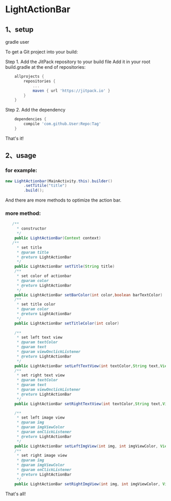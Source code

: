 # LightActionBar

## 1、setup
gradle user

To get a Git project into your build:

Step 1. Add the JitPack repository to your build file
Add it in your root build.gradle at the end of repositories:
```gradle
	allprojects {
		repositories {
			...
			maven { url 'https://jitpack.io' }
		}
	}
```
Step 2. Add the dependency
```gradle
	dependencies {
		compile 'com.github.User:Repo:Tag'
	}
```
That's it! 

## 2、usage
### for example:
```java
new LightActionbar(MainActivity.this).builder()
        .setTitile("title")
        .build();
```
And there are more methods to optimize the action bar.
### more method:
```java
   /**
     * constructor
     */
    public LightActionBar(Context context)
   /**
     * set title
     * @param title
     * @return LightActionBar
     */
    public LightActionBar setTitle(String title)
    /**
     * set color of actionbar
     * @param color
     * @return LightActionBar
     */
    public LightActionBar setBarColor(int color,boolean barTextColor)
    /**
     * set title color
     * @param color
     * @return LightActionBar
     */
    public LightActionBar setTitleColor(int color)
    
    /**
     * set left text view
     * @param textColor
     * @param text
     * @param viewOnclickListener
     * @return LightActionBar
     */
    public LightActionBar setLeftTextView(int textColor,String text,View.OnClickListener viewOnclickListener)
    /**
     * set right text view
     * @param textColor
     * @param text
     * @param viewOnclickListener
     * @return LightActionBar
     */
    public LightActionBar setRightTextView(int textColor,String text,View.OnClickListener viewOnclickListener)

    /**
     * set left image view
     * @param img
     * @param imgViewColor
     * @param onClickListener
     * @return LightActionBar
     */
    public LightActionBar setLeftImgView(int img, int imgViewColor, View.OnClickListener onClickListener)
    /**
     * set right image view
     * @param img
     * @param imgViewColor
     * @param onClickListener
     * @return LightActionBar
     */
    public LightActionBar setRightImgView(int img, int imgViewColor, View.OnClickListener onClickListener)
```

That's all!
